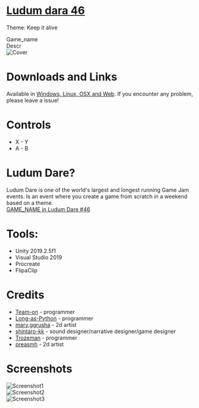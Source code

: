 # [Ludum dara 46](https://ldjam.com/)
Theme: Keep it alive  

Game_name  
Descr  
![Cover](Screenshots/Cover1.jpg)  

# Downloads and Links
Available in [Windows, Linux, OSX and Web](itch.io). If you encounter any problem, please leave a issue! 

# Controls
 * X - Y
 * A - B

# Ludum Dare?
Ludum Dare is one of the world's largest and longest running Game Jam events. Is an event where you create a game from scratch in a weekend based on a theme.  
[GAME_NAME in Ludum Dare #46](https://ldjam.com/events/ludum-dare/46/$178354)  

# Tools:
 * Unity 2019.2.5f1
 * Visual Studio 2019
 * Procreate
 * FlipaClip

# Credits
 * [Team-on](https://github.com/Team-on) - programmer
 * [Long-as-Python](https://github.com/Long-as-Python) - programmer
 * [mary.ggrusha](https://www.instagram.com/ggrusha_art/) - 2d artist
 * [shintaro-kk](https://www.instagram.com/shintaro_kk) - sound designer/narrative designer/game designer
 * [Trozeman](https://github.com/Trozeman) - programmer
 * [preasmh](https://www.instagram.com/preasmh/) - 2d artist

# Screenshots
![Screenshot1](Screenshots/1.jpeg)  
![Screenshot2](Screenshots/2.jpeg)  
![Screenshot3](Screenshots/3.jpeg)  
